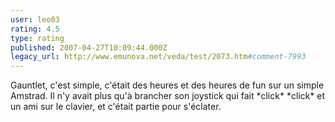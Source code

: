 ```yaml
---
user: leo03
rating: 4.5
type: rating
published: 2007-04-27T10:09:44.000Z
legacy_url: http://www.emunova.net/veda/test/2073.htm#comment-7993
---
```

Gauntlet, c'est simple, c'était des heures et des heures de fun sur un simple Amstrad. Il n'y avait plus qu'à brancher son joystick qui fait \*click\* \*click\* et un ami sur le clavier, et c'était partie pour s'éclater.